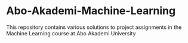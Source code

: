 # Abo-Akademi-Machine-Learning
This repository contains various solutions to project assignments in the Machine Learning course at Abo Akademi University
